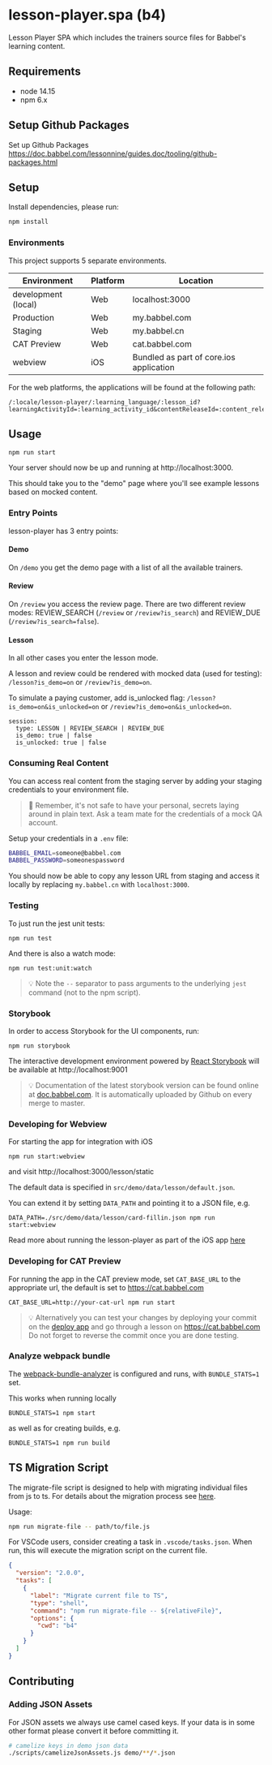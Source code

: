 # lesson-player.spa (b4)

Lesson Player SPA which includes the trainers source files for Babbel's learning content.

## Requirements

- node 14.15
- npm 6.x

## Setup Github Packages

Set up Github Packages https://doc.babbel.com/lessonnine/guides.doc/tooling/github-packages.html

## Setup

Install dependencies, please run:

```bash
npm install
```

### Environments

This project supports 5 separate environments.

| Environment         | Platform | Location                                |
|---------------------|----------|-----------------------------------------|
| development (local) | Web      | localhost:3000                          |
| Production          | Web      | my.babbel.com                           |
| Staging             | Web      | my.babbel.cn                            |
| CAT Preview         | Web      | cat.babbel.com                          |
| webview             | iOS      | Bundled as part of core.ios application |

For the web platforms, the applications will be found at the following path:

```
/:locale/lesson-player/:learning_language/:lesson_id?learningActivityId=:learning_activity_id&contentReleaseId=:content_release_id
```

## Usage

```
npm run start
```

Your server should now be up and running at http://localhost:3000.

This should take you to the "demo" page where you'll see example lessons based on mocked content.

### Entry Points

lesson-player has 3 entry points:

#### Demo

On `/demo` you get the demo page with a list of all the available trainers.

#### Review

On `/review` you access the review page. There are two different review modes: REVIEW_SEARCH (`/review` or `/review?is_search`) and REVIEW_DUE (`/review?is_search=false`).

#### Lesson

In all other cases you enter the lesson mode.

A lesson and review could be rendered with mocked data (used for testing): `/lesson?is_demo=on` or `/review?is_demo=on`.

To simulate a paying customer, add is_unlocked flag: `/lesson?is_demo=on&is_unlocked=on` or `/review?is_demo=on&is_unlocked=on`.

```
session:
  type: LESSON | REVIEW_SEARCH | REVIEW_DUE
  is_demo: true | false
  is_unlocked: true | false
```

### Consuming Real Content

You can access real content from the staging server by adding your staging credentials to your environment file.

> :eyes:	Remember, it's not safe to have your personal, secrets laying around in plain text. Ask a team mate for the credentials of a mock QA account.

Setup your credentials in a `.env` file:

```bash
BABBEL_EMAIL=someone@babbel.com
BABBEL_PASSWORD=someonespassword
```

You should now be able to copy any lesson URL from staging and access it locally by replacing `my.babbel.cn` with `localhost:3000`.

### Testing

To just run the jest unit tests:

```
npm run test
```

And there is also a watch mode:

```
npm run test:unit:watch
```

> :bulb:	Note the `--` separator to pass arguments to the underlying `jest` command (not to the npm script).

### Storybook

In order to access Storybook for the UI components, run:

```
npm run storybook
```

The interactive development environment powered by [React Storybook](https://github.com/storybooks/storybook) will be available at http://localhost:9001

> :bulb:	Documentation of the latest storybook version can be found online at [doc.babbel.com](https://doc.babbel.com/lessonnine/lesson-player.spa/index.html). It is automatically uploaded by Github on every merge to master.

### Developing for Webview

For starting the app for integration with iOS

```
npm run start:webview
```

and visit http://localhost:3000/lesson/static

The default data is specified in `src/demo/data/lesson/default.json`.

You can extend it by setting `DATA_PATH` and pointing it to a JSON file, e.g.

```
DATA_PATH=./src/demo/data/lesson/card-fillin.json npm run start:webview
```

Read more about running the lesson-player as part of the iOS app [here](https://github.com/lessonnine/core.ios/tree/develop/docs/development_workflow#working-with-the-lesson-playerspa)


### Developing for CAT Preview

For running the app in the CAT preview mode, set `CAT_BASE_URL` to the appropriate url, the default is set to https://cat.babbel.com

```
CAT_BASE_URL=http://your-cat-url npm run start
```

> :bulb:	Alternatively you can test your changes by deploying your commit on the [deploy app](https://deploy.babbel.com) and go through a lesson on https://cat.babbel.com
Do not forget to reverse the commit once you are done testing.

### Analyze webpack bundle

The [webpack-bundle-analyzer](https://www.npmjs.com/package/webpack-bundle-analyzer) is configured and runs, with `BUNDLE_STATS=1` set.

This works when running locally

```
BUNDLE_STATS=1 npm start
```
as well as for creating builds, e.g.

```
BUNDLE_STATS=1 npm run build
```

## TS Migration Script

The migrate-file script is designed to help with migrating individual files from js to ts.
For details about the migration process see [here](../README.md#typescript-a-process).

Usage:

```bash
npm run migrate-file -- path/to/file.js
```

For VSCode users, consider creating a task in `.vscode/tasks.json`.
When run, this will execute the migration script on the current file.

```json
{
  "version": "2.0.0",
  "tasks": [
    {
      "label": "Migrate current file to TS",
      "type": "shell",
      "command": "npm run migrate-file -- ${relativeFile}",
      "options": {
        "cwd": "b4"
      }
    }
  ]
}
```
## Contributing

### Adding JSON Assets

For JSON assets we always use camel cased keys. If your data is in some other format please convert it before committing it.

```bash
# camelize keys in demo json data
./scripts/camelizeJsonAssets.js demo/**/*.json
```
